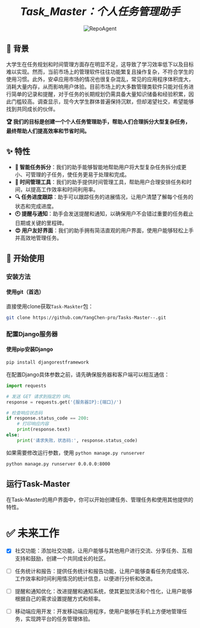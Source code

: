 <h1 align="center"><em>Task_Master：个人任务管理助手</em></h1>

<p align="center">
  <img src="https://yangchen-1318434888.cos.ap-beijing.myqcloud.com/images/202404211751679.jpg" alt="RepoAgent"/>
</p>


## 👾 背景

大学生在任务规划和时间管理方面存在明显不足，这导致了学习效率低下以及目标难以实现。然而，当前市场上的管理软件往往功能繁复且操作复杂，不符合学生的使用习惯。此外，安卓应用市场的情况也很复杂混乱，常见的应用程序体积庞大，消耗大量内存，从而影响用户体验。目前市场上的大多数管理类软件只能对任务进行简单的记录和提醒，对于任务的长期规划仍需具备大量知识储备和经验积累，因此门槛较高。调查显示，现今大学生群体普遍保持沉默，但却渴望社交，希望能够找到共同成长的伙伴。


**🏆 我们的目标是创建一个个人任务管理助手，帮助人们合理拆分大型复杂任务，最终帮助人们提高效率和节省时间。**

## ✨ 特性

- **🤖 智能任务拆分**：我们的助手能够智能地帮助用户将大型复杂任务拆分成更小、可管理的子任务，使任务更易于处理和完成。
- **📝 时间管理工具**：我们的助手提供时间管理工具，帮助用户合理安排任务和时间，以提高工作效率和时间利用率。
- **🔍 任务进度跟踪**：助手可以跟踪任务的进展情况，让用户清楚了解每个任务的状态和完成进度。
- **🕙 提醒与通知**：助手会发送提醒和通知，以确保用户不会错过重要的任务截止日期或关键的里程碑。
- **😍 用户友好界面**：我们的助手拥有简洁直观的用户界面，使用户能够轻松上手并高效地管理任务。



## 🚀 开始使用

### 安装方法

#### 使用git（首选）

直接使用clone获取`Task-Maskter`包：

```bash
git clone https://github.com/YangChen-pro/Tasks-Master--.git
```


### 配置Django服务器

#### 使用pip安装Django
```bash
pip install djangorestframework
```

在配置Django具体参数之前，请先确保服务器和客户端可以相互通信：

```python
import requests

# 发送 GET 请求到指定的 URL
response = requests.get('{服务器IP}:{端口}/')

# 检查响应状态码
if response.status_code == 200:
    # 打印响应内容
    print(response.text)
else:
    print('请求失败，状态码:', response.status_code)
```

如果需要修改运行参数，使用 `python manage.py runserver` 

```sh
python manage.py runserver 0.0.0.0:8000 
```

## 运行Task-Master

在Task-Master的用户界面中，你可以开始创建任务、管理任务和使用其他提供的特性。

# ✅ 未来工作

- [x] 社交功能：添加社交功能，让用户能够与其他用户进行交流、分享任务、互相支持和鼓励，创建一个共同成长的社区。

- [ ] 任务统计和报告：提供任务统计和报告功能，让用户能够查看任务完成情况、工作效率和时间利用情况的统计信息，以便进行分析和改进。

- [ ] 提醒和通知优化：改进提醒和通知系统，使其更加灵活和个性化，让用户能够根据自己的需求设置提醒方式和频率。

- [ ] 移动端应用开发：开发移动端应用程序，使用户能够在手机上方便地管理任务，实现跨平台的任务管理体验。


